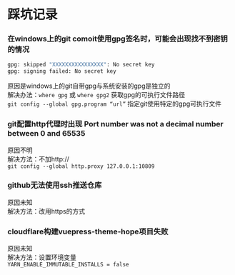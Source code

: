 # 踩坑记录

### 在windows上的git comoit使用gpg签名时，可能会出现找不到密钥的情况
```sh
gpg: skipped "XXXXXXXXXXXXXXXX": No secret key
gpg: signing failed: No secret key
```

原因是windows上的git自带gpg与系统安装的gpg是独立的  
解决办法：<code>where gpg</code> 或 <code>where gpg2</code> 获取gpg的可执行文件路径  
<code>git config --global gpg.program “url”</code>  指定git使用特定的gpg可执行文件


### git配置http代理时出现 Port number was not a decimal number between 0 and 65535
原因不明  
解决方法：不加http://   
<code>git config --global http.proxy 127.0.0.1:10809</code>


### github无法使用ssh推送仓库
原因未知  
解决方法：改用https的方式  



### cloudflare构建vuepress-theme-hope项目失败
原因未知  
解决方法：设置环境变量  
<code>YARN_ENABLE_IMMUTABLE_INSTALLS = false</code>
